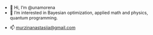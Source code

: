 - 👋 Hi, I’m @unamorena
- 👀 I’m interested in Bayesian optimization, applied math and physics, quantum programming.
<!---- 🌱 I’m currently learning 
- 💞️ I’m looking to collaborate on ... 
--->
- 📫 murzinanastasiia@gmail.com

<!---
unamorena/unamorena is a ✨ special ✨ repository because its `README.md` (this file) appears on your GitHub profile.
You can click the Preview link to take a look at your changes.
--->
